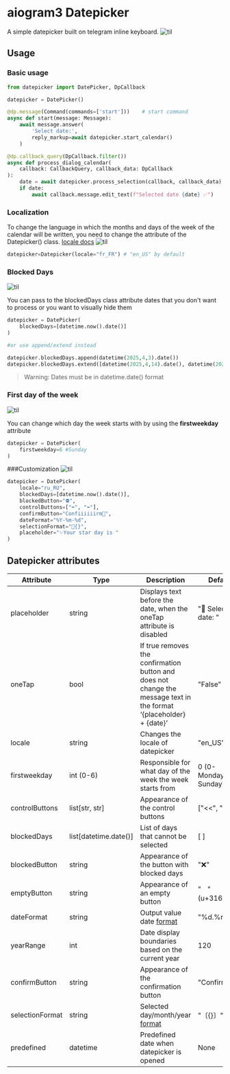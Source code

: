 # aiogram3 Datepicker
A simple datepicker built on telegram inline keyboard.
![til](img/gif1.gif)
## Usage

### Basic usage
```python
from datepicker import DatePicker, DpCallback

datepicker = DatePicker()

@dp.message(Command(commands=['start']))    # start command
async def start(message: Message):
    await message.answer(
        'Select date:', 
        reply_markup=await datepicker.start_calendar()
    )

@dp.callback_query(DpCallback.filter())
async def process_dialog_calendar(
    callback: CallbackQuery, callback_data: DpCallback
):
    date = await datepicker.process_selection(callback, callback_data)
    if date:
        await callback.message.edit_text(f"Selected date {date} ✅")
```

### Localization

To change the language in which the months and days of the week of the calendar will be written, you need to change the attribute of the Datepicker() class.
[locale docs](https://docs.python.org/3/library/locale.html)
![til](img/locale.png)

```python
datepicker=Datepicker(locale="fr_FR") # "en_US" by default
```

### Blocked Days
![til](img/blocked.png)

You can pass to the blockedDays class attribute dates that you don't want to process or you want to visually hide them
```python
datepicker = DatePicker(
    blockedDays=[datetime.now().date()]
)

#or use append/extend instead

datepicker.blockedDays.append(datetime(2025,4,3).date())
datepicker.blockedDays.extend([datetime(2025,4,14).date(), datetime(2025,4,15).date()])
```
> Warning: Dates must be in datetime.date() format

### First day of the week
![til](img/weekday.png)

You can change which day the week starts with by using the **firstweekday** attribute

```python
datepicker = DatePicker(
    firstweekday=6 #Sunday
)
```

###Customization
![til](img/custom.png)

```python
datepicker = DatePicker(
    locale="ru_RU",
    blockedDays=[datetime.now().date()],
    blockedButton="⛔",
    controlButtons=["⬅", "➡"],
    confirmButton="Confiiiiiirm📌",
    dateFormat="%Y-%m-%d",
    selectionFormat="🍔{}",
    placeholder="✨Your star day is "
)
```
## Datepicker attributes

|Attribute|Type |Description|Default|
|---|---|---|---|
|placeholder| string | Displays text before the date, when the oneTap attribute is disabled|"📆 Selected date: "
|oneTap| bool|If true removes the confirmation button and does not change the message text in the format ‘{placeholder} + {date}’  |"False"
| locale| string | Changes the locale of datepicker | "en_US"
| firstweekday | int (0-6) | Responsible for what day of the week the week starts from | 0 (0-Monday, 6-Sunday)
| controlButtons | list[str, str] | Appearance of the control buttons | ["<<", ">>"]
| blockedDays | list[datetime.date()] | List of days that cannot be selected | [ ]
| blockedButton | string | Appearance of the button with blocked days | "❌"
| emptyButton | string | Appearance of an empty button | "ㅤ" (u+3164)
| dateFormat | string | Output value date [format](https://docs.python.org/3/library/datetime.html#strftime-and-strptime-behavior) | "%d.%m.%Y"
| yearRange | int | Date display boundaries based on the current year | 120
| confirmButton | string | Appearance of the confirmation button | "Confirm ✅"
| selectionFormat | string | Selected day/month/year [format](https://docs.python.org/3/library/stdtypes.html#str.format) |  "〔{}〕"
| predefined| datetime | Predefined date when datepicker is opened | None
